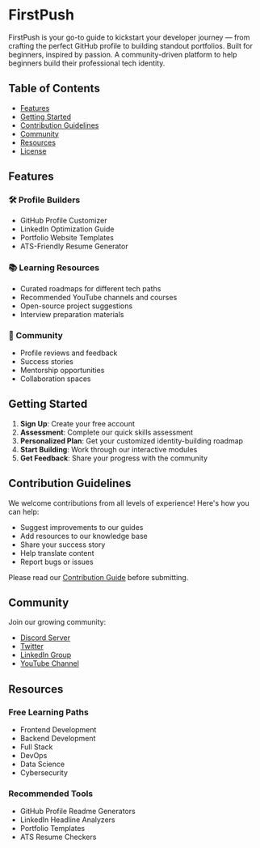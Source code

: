 # FirstPush
FirstPush is your go-to guide to kickstart your developer journey — from crafting the perfect GitHub profile to building standout portfolios. Built for beginners, inspired by passion.
A community-driven platform to help beginners build their professional tech identity.

## Table of Contents
- [Features](#features)
- [Getting Started](#getting-started)
- [Contribution Guidelines](#contribution-guidelines)
- [Community](#community)
- [Resources](#resources)
- [License](#license)

## Features

### 🛠 Profile Builders
- GitHub Profile Customizer
- LinkedIn Optimization Guide
- Portfolio Website Templates
- ATS-Friendly Resume Generator

### 📚 Learning Resources
- Curated roadmaps for different tech paths
- Recommended YouTube channels and courses
- Open-source project suggestions
- Interview preparation materials

### 👥 Community
- Profile reviews and feedback
- Success stories
- Mentorship opportunities
- Collaboration spaces

## Getting Started

1. **Sign Up**: Create your free account
2. **Assessment**: Complete our quick skills assessment
3. **Personalized Plan**: Get your customized identity-building roadmap
4. **Start Building**: Work through our interactive modules
5. **Get Feedback**: Share your progress with the community

## Contribution Guidelines

We welcome contributions from all levels of experience! Here's how you can help:

- Suggest improvements to our guides
- Add resources to our knowledge base
- Share your success story
- Help translate content
- Report bugs or issues

Please read our [Contribution Guide](CONTRIBUTING.md) before submitting.

## Community

Join our growing community:

- [Discord Server](#)
- [Twitter](#)
- [LinkedIn Group](#)
- [YouTube Channel](#)

## Resources

### Free Learning Paths
- Frontend Development
- Backend Development
- Full Stack
- DevOps
- Data Science
- Cybersecurity

### Recommended Tools
- GitHub Profile Readme Generators
- LinkedIn Headline Analyzers
- Portfolio Templates
- ATS Resume Checkers

